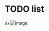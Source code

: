 # TODO list

:+1:
![image](https://user-images.githubusercontent.com/73926393/141818243-829ed785-e91f-4536-9f9e-8d94776fa9f0.png)
